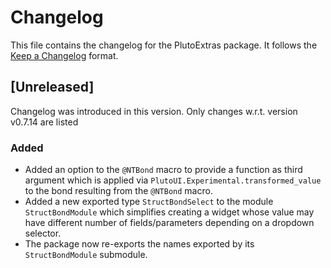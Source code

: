 # Changelog

This file contains the changelog for the PlutoExtras package. It follows the [Keep a Changelog](https://keepachangelog.com/en/1.1.0/) format.

## [Unreleased]
Changelog was introduced in this version. Only changes w.r.t. version v0.7.14 are listed

### Added
- Added an option to the `@NTBond` macro to provide a function as third argument which is applied via `PlutoUI.Experimental.transformed_value` to the bond resulting from the `@NTBond` macro.
- Added a new exported type `StructBondSelect` to the module `StructBondModule` which simplifies creating a widget whose value may have different number of fields/parameters depending on a dropdown selector.
- The package now re-exports the names exported by its `StructBondModule` submodule.
